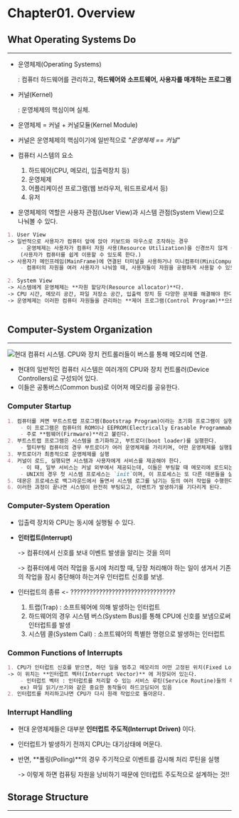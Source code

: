 <h1> Chapter01. Overview </h1>

<h2>What Operating Systems Do</h2>

---

* 운영체제(Operating Systems) 

  : 컴퓨터 하드웨어를 관리하고, <strong>하드웨어와 소프트웨어, 사용자를 매개하는 프로그램</strong>

* 커널(Kernel)

  : 운영체제의 핵심이며 실체.

- 운영체제 = 커널 + 커널모듈(Kernel Module)
- 커널은 운영체제의 핵심이기에 일반적으로 <i>"운영체제 == 커널"</i>



- 컴퓨터 시스템의 요소
  1. 하드웨어(CPU, 메모리, 입출력장치 등)
  2. 운영체제
  3. 어플리케이션 프로그램(웹 브라우저, 워드프로세서 등)
  4. 유저

- 운영체제의 역할은 사용자 관점(User View)과 시스템 관점(System View)으로 나눠볼 수 있다.

```markdown
1. User View 
-> 일반적으로 사용자가 컴퓨터 앞에 앉아 키보드와 마우스로 조작하는 경우
	- 운영체제는 사용자가 컴퓨터 자원 사용(Resource Utilization)을 신경쓰지 않게 돕는다.
	(사용자가 컴퓨터를 쉽게 이용할 수 있도록 한다.)
-> 사용자가 메인프레임(MainFrame)에 연결된 터미널을 사용하거나 미니컴퓨터(MiniComputer)를 사용하는 경우
	- 컴퓨터의 자원을 여러 사용자가 나눠쓸 때, 사용자들이 자원을 공평하게 사용할 수 있도록 돕는다.

2. System View
-> 시스템에게 운영체제는 **자원 할당자(Resource allocator)**다.
-> CPU 시간, 메모리 공간, 파일 저장소 공간, 입출력 장치 등 다양한 문제를 해결해야 한다.
-> 운영체제는 이러한 컴퓨터 자원들을 관리하는 **제어 프로그램(Control Program)**으로 동작한다.
	
```





<h2>Computer-System Organization </h2>

---

![현대 컴퓨터 시스템. CPU와 장치 컨트롤러들이 버스를 통해 메모리에 연결.](https://t1.daumcdn.net/cfile/tistory/99DF283A5ABE280904)

- 현대의 일반적인 컴퓨터 시스템은 여러개의 CPU와 장치 컨트롤러(Device Controllers)로 구성되어 있다.
- 이들은 공통버스(Common bus)로 이어져 메모리를 공유한다.



<h3>Computer Startup</h3>

```markdown
1. 컴퓨터를 켜면 부트스트랩 프로그램(Bootstrap Program)이라는 초기화 프로그램이 실행된다.
	- 이 프로그램은 컴퓨터의 ROM이나 EEPROM(Electrically Erasable Programmable Read-Only Memory)에 저장
	- 주로 **펌웨어(Firmware)**라고 불린다.
2. 부트스트랩 프로그램은 시스템을 초기화하고, 부트로더(boot loader)를 실행한다.
	- 멀티부팅 컴퓨터의 경우 부트로더가 여러 운영체제를 가리키며, 어떤 운영체제를 실행할지 선택해야 함.
3. 부트로더가 최종적으로 운영체제를 실행
4. 커널이 로드, 실행되면 시스템과 사용자에게 서비스를 제공해야 한다.
	- 이 때, 일부 서비스는 커널 외부에서 제공되는데, 이들은 부팅할 때 메모리에 로드되는 시스템 프로세스(System 	Processes)나 시스템 데몬(System Daemons)이다.
	- UNIX의 경우 첫 시스템 프로세스는 `init`이며, 이 프로세스는 또 다른 데몬들을 실행시킨다.
5. 데몬은 프로세스로 백그라운드에서 돌면서 시스템 로그를 남기는 등의 여러 작업을 수행한다.
6. 이러한 과정이 끝나면 시스템이 완전히 부팅되고, 이벤트가 발생하기를 기다리게 된다.
```



<h3> Computer-System Operation</h3>

- 입출력 장치와 CPU는 동시에 실행될 수 있다.

- **인터럽트(Interrupt)**

  -> 컴퓨터에서 신호를 보내 이벤트 발생을 알리는 것을 의미

  -> 컴퓨터에세 여러 작업을 동시에 처리할 때, 당장 처리해야 하는 일이 생겨서 기존의 작업을 잠시 중단해야 하는겨우 인터럽트 신호를 보냄.

- 인터럽트의 종류   <- ?????????????????????????????????

  1. 트랩(Trap) : 소프트웨어에 의해 발생하는 인터럽트
  2. 하드웨어의 경우 시스템 버스(System Bus)를 통해 CPU에 신호를 보냄으로써 인터럽트를 발생
  3. 시스템 콜(System Call) : 소프트웨어의 특별한 명령으로 발생하는 인터럽트



<h3> Common Functions of Interrupts</h3>

```markdown
1. CPU가 인터럽트 신호를 받으면, 하던 일을 멈추고 메모리의 어떤 고정된 위치(Fixed Location)를 찾는다.
-> 이 위치는 **인터럽트 벡터(Interrupt Vector)** 에 저장되어 있는다.
	- 인터럽트 벡터 : 인터럽트를 처리할 수 있는 서비스 루틴(Service Routine)들의 주소를 가지고 있는 공간
	ex) 파일 읽기/쓰기와 같은 중요한 동작들이 하드코딩되어 있음
2. 인터럽트를 처리하고나면 CPU가 다시 원래 작업으로 돌아온다.
```



<h3> Interrupt Handling</h3>

- 현대 운영체제들은 대부분 **인터럽트 주도적(Interrupt Driven)** 이다.

- 인터럽트가 발생하기 전까지 CPU는 대기상태에 머문다.

- 반면, **폴링(Polling)**의 경우 주기적으로 이벤트를 감시해 처리 루틴을 실행

  -> 이렇게 하면 컴퓨팅 자원을 낭비하기 때문에 인터럽트 주도적으로 설계하는 것!!



<h2>Storage Structure</h2>

---

